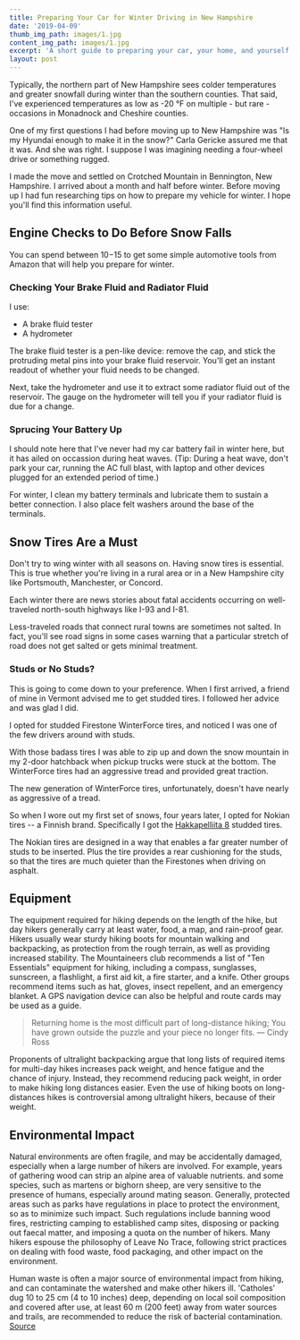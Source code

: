 ```yaml
---
title: Preparing Your Car for Winter Driving in New Hampshire
date: '2019-04-09'
thumb_img_path: images/1.jpg
content_img_path: images/1.jpg
excerpt: 'A short guide to preparing your car, your home, and yourself for winter. '
layout: post
---
```

Typically, the northern part of New Hampshire sees colder temperatures and greater snowfall during winter than the southern counties. That said, I've experienced temperatures as low as -20 °F on multiple - but rare - occasions in Monadnock and Cheshire counties. 

One of my first questions I had before moving up to New Hampshire was "Is my Hyundai enough to make it in the snow?" Carla Gericke assured me that it was. And she was right. I suppose I was  imagining needing a four-wheel drive or something rugged. 

I made the move and settled on Crotched Mountain in Bennington, New Hampshire. I arrived about a month and half before winter. Before moving up I had fun researching tips on how to prepare my vehicle for winter. I hope you'll find this information useful. 

## Engine Checks to Do Before Snow Falls

You can spend between $10-$15 to get some simple automotive tools from Amazon that will help you prepare for winter. 

### Checking Your Brake Fluid and Radiator Fluid

I use: 

* A brake fluid tester 
* A hydrometer

The brake fluid tester is a pen-like device: remove the cap, and stick the protruding metal pins into your brake fluid reservoir. You'll get an instant readout of whether your fluid needs to be changed. 

Next, take the hydrometer and use it to extract some radiator fluid out of the reservoir. The gauge on the hydrometer will tell you if your radiator fluid is due for a change. 

### Sprucing Your Battery Up

I should note here that I've never had my car battery fail in winter here, but it has ailed on occassion during heat waves. (Tip: During a heat wave, don't park your car, running the AC full blast, with laptop and other devices plugged for an extended period of time.)

For winter, I clean my battery terminals and lubricate them to sustain a better connection. I also place felt washers around the base of the terminals. 

## Snow Tires Are a Must

Don't try to wing winter with all seasons on. Having snow tires is essential. This is true whether you're living in a rural area or in a New Hampshire city like Portsmouth, Manchester, or Concord. 

Each winter there are news stories about fatal accidents occurring on well-traveled north-south highways like I-93 and I-81. 

Less-traveled roads that connect rural towns are sometimes not salted. In fact, you'll see road signs in some cases warning that a particular stretch of road does not get salted or gets minimal treatment. 

### Studs or No Studs?

This is going to come down to your preference. When I first arrived, a friend of mine in Vermont advised me to get studded tires. I followed her advice and was glad I did. 

I opted for studded Firestone WinterForce tires, and noticed I was one of the few drivers around with studs.

With those badass tires I was able to zip up and down the snow mountain in my 2-door hatchback when pickup trucks were stuck at the bottom. The WinterForce tires had an aggressive tread and provided great traction.

The new generation of WinterForce tires, unfortunately, doesn't have nearly as aggressive of a tread. 

So when I wore out my first set of snows, four years later, I opted for Nokian tires -- a Finnish brand. Specifically I got the [Hakkapelliita 8](https://www.nokiantires.com/winter-tires/nokian-hakkapeliitta-8/) studded tires. 

The Nokian tires are designed in a way that enables a far greater number of studs to be inserted. Plus the tire provides a rear cushioning for the studs, so that the tires are much quieter than the Firestones when driving on asphalt. 

## Equipment

The equipment required for hiking depends on the length of the hike, but day hikers generally carry at least water, food, a map, and rain-proof gear. Hikers usually wear sturdy hiking boots for mountain walking and backpacking, as protection from the rough terrain, as well as providing increased stability. The Mountaineers club recommends a list of "Ten Essentials" equipment for hiking, including a compass, sunglasses, sunscreen, a flashlight, a first aid kit, a fire starter, and a knife. Other groups recommend items such as hat, gloves, insect repellent, and an emergency blanket. A GPS navigation device can also be helpful and route cards may be used as a guide.

> Returning home is the most difficult part of long-distance hiking; You have grown outside the puzzle and your piece no longer fits. ― Cindy Ross

Proponents of ultralight backpacking argue that long lists of required items for multi-day hikes increases pack weight, and hence fatigue and the chance of injury. Instead, they recommend reducing pack weight, in order to make hiking long distances easier. Even the use of hiking boots on long-distances hikes is controversial among ultralight hikers, because of their weight.

## Environmental Impact

Natural environments are often fragile, and may be accidentally damaged, especially when a large number of hikers are involved. For example, years of gathering wood can strip an alpine area of valuable nutrients. and some species, such as martens or bighorn sheep, are very sensitive to the presence of humans, especially around mating season. Generally, protected areas such as parks have regulations in place to protect the environment, so as to minimize such impact. Such regulations include banning wood fires, restricting camping to established camp sites, disposing or packing out faecal matter, and imposing a quota on the number of hikers. Many hikers espouse the philosophy of Leave No Trace, following strict practices on dealing with food waste, food packaging, and other impact on the environment.

Human waste is often a major source of environmental impact from hiking, and can contaminate the watershed and make other hikers ill. 'Catholes' dug 10 to 25 cm (4 to 10 inches) deep, depending on local soil composition and covered after use, at least 60 m (200 feet) away from water sources and trails, are recommended to reduce the risk of bacterial contamination. [Source](https://en.wikipedia.org/wiki/Hiking)
